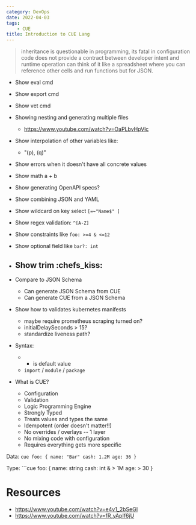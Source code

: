 ```yaml
---
category: DevOps
date: 2022-04-03
tags:
    - CUE
title: Introduction to CUE Lang
---
```

> inheritance is questionable in programming, its fatal in configuration
> code does not provide a contract between developer intent and runtime operation
> can think of it like a spreadsheet where you can reference other cells and run functions but for JSON.

- Show eval cmd
- Show export cmd
- Show vet cmd

- Showing nesting and generating multiple files
    - https://www.youtube.com/watch?v=OaPLbvHpVlc

- Show interpolation of other variables like:
    - "\(p), \(q)" 
- Show errors when it doesn't have all concrete values
- Show math a + b
- Show generating OpenAPI specs?
- Show combining JSON and YAML
- Show wildcard on key select `[=~"Name$" ]`
- Show regex validation: `^[A-Z]`
- Show constraints like `foo: >=4 & <=12`
- Show optional field like `bar?: int`
- Show trim **:chefs_kiss:**
    - 

- Compare to JSON Schema
    - Can generate JSON Schema from CUE
    - Can generate CUE from a JSON Schema
- Show how to validates kubernetes manifests
    - maybe require prometheus scraping turned on?
    - initialDelaySeconds > 15?
    - standardize liveness path?

- Syntax:
    - * is default value
    - `import` / `module` / `package`

- What is CUE?
    - Configuration
    - Validation
    - Logic Programming Engine
    - Strongly Typed
    - Treats values and types the same
    - Idempotent (order doesn't matter!!)
    - No overrides / overlays -- 1 layer
    - No mixing code with configuration
    - Requires everything gets more specific


Data:
    ```cue
    foo: {
        name: "Bar"
        cash: 1.2M
        age: 36
    }
    ```

Type:
    ```cue
    foo: {
        name: string
        cash: int & > 1M
        age: > 30
    }


# Resources
- https://www.youtube.com/watch?v=e4v1_2bSeGI
- https://www.youtube.com/watch?v=fR_yApIf6jU
